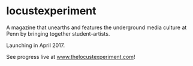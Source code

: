 # locustexperiment

A magazine that unearths and features the underground media culture at Penn by bringing together student-artists.

Launching in April 2017.

See progress live at www.thelocustexperiment.com!
